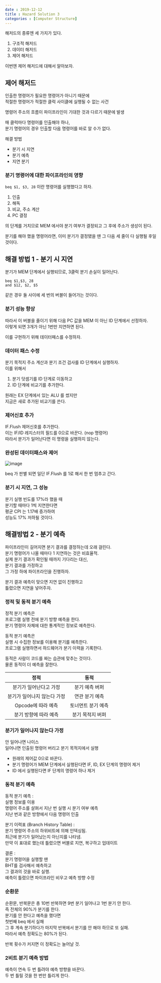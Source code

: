 ```yaml
---
date : 2019-12-12
title : Hazard Solution 3
categories : [Computer Structure]
---
```


해저드의 종류엔 세 가지가 있다.  
1. 구조적 해저드  
2. 데이터 해저드  
3. 제어 해저드  

이번엔 제어 해저드에 대해서 알아보자.  

## 제어 해저드 

인출한 명령어가 필요한 명령어가 아니기 때문에  
적절한 명령어가 적절한 클럭 사이클에 실행될 수 없는 사건  

명령어 주소의 흐름이 파이프라인이 기대한 것과 다르기 때문에 발생  

매 클럭마다 명령어를 인출해야 하나,  
분기 명령어의 경우 인출할 다음 명령어를 바로 알 수가 없다.  

해결 방법
- 분기 시 지연  
- 분기 예측  
- 지연 분기  


### 분기 명령어에 대한 파이프라인의 영향

`beq $1, $3, 28` 이란 명령어를 실행했다고 하자.  
1. 인출  
2. 해독  
3. 비교, 주소 계산  
4. PC 결정  

의 단계를 거치므로 MEM 에서야 분기 여부가 결정되고 그 후에 주소가 생성이 된다.  

분기를 해야 했을 명령어라면, 이미 분기가 결정됐을 땐 그 다음 세 줄이 다 실행될 후일 것이다.  


## 해결 방법 1 - 분기 시 지연

분기가 MEM 단계에서 실행되므로, 3클럭 분기 손실이 일어난다.  

```
beq $1,$3, 28
and $12, $2, $5
``` 

같은 경우 둘 사이에 세 번의 버블이 들어가는 것이다.  

### 분기 성능 향상

따라서 이 버블을 줄이기 위해 다음 PC 값을 MEM 이 아닌 ID 단계에서 선정하자.  
이렇게 되면 3개가 아닌 1번만 지연하면 된다.  

이를 구현하기 위해 데이터패스를 수정하자.  

### 데이터 패스 수정 

분기 목적지 주소 계산과 분기 조건 검사를 ID 단계에서 실행하자.  
이를 위해서  
1. 분기 덧셈기를 ID 단계로 이동하고  
2. ID 단계에 비교기를 추가한다.  

원래는 EX 단계에서 있는 ALU 를 썼지만  
지금은 새로 추가된 비교기를 쓴다.  

### 제어신호 추가

IF.Flush 제어신호를 추가한다.  
이는 IF/ID 레지스터의 필드를 0으로 바꾼다. (nop 명령어)  
따라서 분기가 일어난다면 이 명령을 실행하지 않는다.  

### 완성된 데이터패스와 제어

![image](https://user-images.githubusercontent.com/22045424/70857415-0b336e80-1f31-11ea-8ff8-22cca8f53f85.png)

beq 가 판별 되면 일단 IF.Flush 를 1로 해서 한 번 멈추고 간다.  


### 분기 시 지연, 그 성능

분기 실행 빈도를 17%라 했을 때  
분기할 때마다 1씩 지연한다면  
평균 CPI 는 1.17배 증가하여  
성능도 17% 저하될 것이다.  


## 해결방법 2 - 분기 예측

파이프라인이 길어지면 분기 결과를 결정하는데 오래 걸린다.  
분기 명령어가 나올 때마다 1 지연하는 것은 비효율적.  
실제 분기 결과가 확인될 때까지 기다리는 대신,  
분기 결과를 가정하고  
그 가정 하에 파이프라인을 진행하자.  

분기 결과 예측이 맞으면 지연 없이 진행하고  
틀렸으면 지연을 넣어주자.  


### 정적 및 동적 분기 예측

정적 분기 예측은  
프로그램 실행 전에 분기 방향 예측을 한다.  
분기 명령어 자체에 대한 통계적인 정보로 예측한다.  

동적 분기 예측은  
실행 시 수집한 정보를 이용해 분기를 예측한다.  
프로그램 실행하면서 하드웨어가 분기 이력을 기록한다.  

동적은 사람이 코드를 짜는 습관에 맞추는 것이다.  
물론 동적이 더 예측을 잘한다.  


|정적|동적|
|:---:|:---:|
|분기가 일어난다고 가정|분기 예측 버퍼|
|분기가 일어나지 않는다 가정|연관 분기 예측|
|Opcode에 따라 예측|토너먼트 분기 예측|
|분기 방향에 따라 예측|분기 목적지 버퍼|



### 분기가 일어나지 않는다 가정

안 일어나면 나이스  
일어나면 인출된 명령어 버리고 분기 목적지에서 실행  
- 원래의 제어값 0으로 바꾼다.  
- 분기 명령어가 MEM 단계에서 실행된다면 IF, ID, EX 단계의 명령어 제거
- ID 에서 실행된다면 IF 단계의 명령어 하나 제거


### 동적 분기 예측 

동적 분기 예측 :   
실행 정보를 이용  
명령어 주소를 살펴서 지난 번 실행 시 분기 여부 예측  
지난 번과 같은 방향에서 다음 명령어 인출  

분기 이력표 (Branch History Table) :  
분기 명령어 주소의 하위비트에 의해 인덱싱됨.  
최근에 분기가 일어났는지 아닌지를 나타냄.  
만약 이 표대로 했는데 틀렸으면 버블로 지연, 복구하고 업데이트  

결론 :  
분기 명령어을 실행할 땐  
BHT를 검사해서 예측하고  
그 결과의 것을 바로 실행.  
예측이 틀렸으면 파이프라인 비우고 예측 방향 수정  


### 순환문

순환문, 반복문은 총 10번 반복하면 9번 분기 일어나고 1번 분기 안 한다.  
즉 전체의 90%가 분기를 한다.  
분기를 안 한다고 예측을 했다면  
첫번째 beq 에서 실패  
그 후 계속 분기하다가 마지막 반복에서 분기를 안 해야 하므로 또 실패.  
따라서 예측 정확도는 80%가 된다.  

반복 횟수가 커지면 이 정확도는 늘어날 것.

### 2비트 분기 예측 방법

예측이 연속 두 번 틀려야 예측 방향을 바꾼다.  
두 번 틀릴 것을 한 번만 틀리게 한다.  


